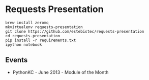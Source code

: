 # Requests Presentation

    brew install zeromq
    mkvirtualenv requests-presentation
    git clone https://github.com/estebistec/requests-presentation
    cd requests-presentation
    pip install -r requirements.txt
    ipython notebook

## Events

* PythonKC - June 2013 - Module of the Month
